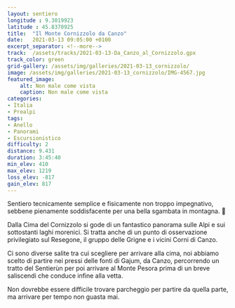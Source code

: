 ```yaml
---
layout: sentiero
longitude : 9.3019923
latitude : 45.8370925
title:  "Il Monte Cornizzolo da Canzo"
date:   2021-03-13 09:05:00 +0100
excerpt_separator: <!--more-->
track:  /assets/tracks/2021-03-13-Da_Canzo_al_Cornizzolo.gpx
track_color: green
grid-gallery: /assets/img/galleries/2021-03-13_cornizzolo/
image: /assets/img/galleries/2021-03-13_cornizzolo/IMG-4567.jpg
featured_image:
    alt: Non male come vista
    caption: Non male come vista
categories:
- Italia
- Prealpi
tags:
- Anello
- Panorami
- Escursionistico
difficulty: 2
distance: 9.431 
duration: 3:45:40
min_elev: 410
max_elev: 1219
loss_elev: -817
gain_elev: 817
---
```


Sentiero tecnicamente semplice e fisicamente non troppo impegnativo, sebbene pienamente soddisfacente per una bella sgambata in montagna. :running:

<!--more-->

Dalla Cima del Cornizzolo si gode di un fantastico panorama sulle Alpi e sui sottostanti laghi morenici.
Si tratta anche di un punto di osservazione privilegiato sul Resegone, il gruppo delle Grigne e i vicini Corni di Canzo.

Ci sono diverse salite tra cui scegliere per arrivare alla cima, noi abbiamo scelto di partire nei pressi delle fonti di Gajum, da Canzo,
percorrendo un tratto del Sentierùn per poi arrivare al Monte Pesora prima di un breve saliscendi che conduce infine alla vetta.

Non dovrebbe essere difficile trovare parcheggio per partire da quella parte, ma arrivare per tempo non guasta mai.

